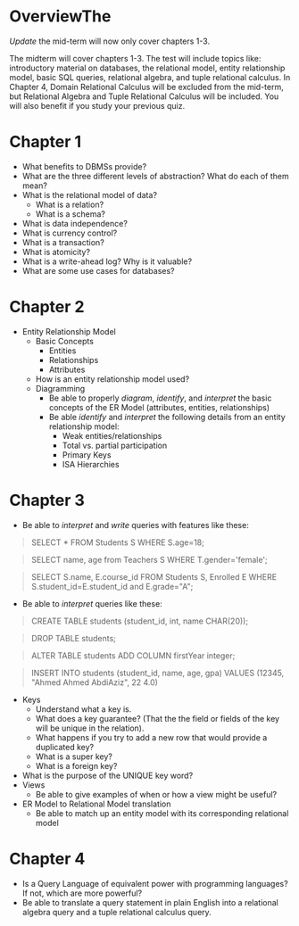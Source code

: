 # OverviewThe
*Update* the mid-term will now only cover chapters 1-3.

The midterm will cover chapters 1-3.  The test will include topics like: introductory material on databases, the relational model, entity relationship model, basic SQL queries, relational algebra, and tuple relational calculus.  In Chapter 4, Domain Relational Calculus will be excluded from the mid-term, but Relational Algebra and Tuple Relational Calculus will be included. You will also benefit if you study your previous quiz.


# Chapter 1
* What benefits to DBMSs provide?
* What are the three different levels of abstraction?  What do each of them mean?
* What is the relational model of data?
  - What is a relation?
  - What is a schema?
* What is data independence?
* What is currency control?
* What is a transaction?
* What is atomicity?
* What is a write-ahead log? Why is it valuable?
* What are some use cases for databases?

# Chapter 2
* Entity Relationship Model
  - Basic Concepts
    - Entities
    - Relationships
    - Attributes
  - How is an entity relationship model used?
  - Diagramming
    - Be able to properly *diagram*, *identify*, and *interpret* the basic concepts of the ER Model (attributes, entities, relationships)
    - Be able *identify* and *interpret* the following details from an entity relationship model:
      - Weak entities/relationships
      - Total vs. partial participation
      - Primary Keys
      - ISA Hierarchies

# Chapter 3
* Be able to *interpret* and *write* queries with features like these:

> SELECT * FROM Students S
WHERE S.age=18;

> SELECT name, age from Teachers S
WHERE T.gender='female';

> SELECT S.name, E.course_id FROM Students S, Enrolled E WHERE S.student_id=E.student_id and E.grade="A";

* Be able to *interpret* queries like these:

> CREATE TABLE students (student_id, int, name CHAR(20));

> DROP TABLE students;

> ALTER TABLE students ADD COLUMN firstYear integer;

> INSERT INTO students (student_id, name, age, gpa) VALUES (12345, "Ahmed Ahmed AbdiAziz", 22 4.0)

* Keys
  - Understand what a key is.  
  - What does a key guarantee? (That the the field or fields of the key will be unique in the relation).  
  - What happens if you try to add a new row that would provide a duplicated key?
  - What is a super key?
  - What is a foreign key?
* What is the purpose of the UNIQUE key word?
* Views
  - Be able to give examples of when or how a view might be useful?
* ER Model to Relational Model translation
  - Be able to match up an entity model with its corresponding relational model

# Chapter 4
* Is a Query Language of equivalent power with programming languages?  If not, which are more powerful?
* Be able to translate a query statement in plain English into a relational algebra query and a tuple relational calculus query.
